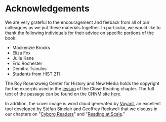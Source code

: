 # Acknowledgements

We are very grateful to the encouragement and feeback from all of our colleagues as we put these materials together. In particular, we would like to thank the following individuals for their advice on specific portions of the book:

* Mackenzie Brooks
* Eliza Fox
* Julie Kane
* Eric Rochester
* Demitra Tsioulos
* Students from HIST 211

The Roy Rosenzweig Center for History and New Media holds the copyright for the excerpts used in the [lesson](https://bmw9t.gitbooks.io/introduction-to-text-analysis/content/close-reading/close-reading.html) of the Close Reading chapter. The full text of the passage can be found on the CHNM site [here](http://chnm.gmu.edu/revolution/d/261/).

In addition, the cover image is word cloud generated by [Voyant](https://voyant-tools.org), an excellent tool developed by Stéfan Sinclair and Geoffrey Rockwell that we discuss in our chapters on "[Cyborg Readers](/cyborg-readers.md)" and "[Reading at Scale](/reading-at-scale.md)."